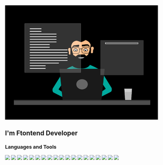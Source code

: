 [![Header](https://github.com/wan6sta/wan6sta/blob/main/assets/gif.gif)](https://github.com/wan6sta)

## I'm Ftontend Developer

### Languages and Tools
<img src="https://img.shields.io/badge/JavaScript-ff0066?style=for-the-badge&logo=JavaScript&logoColor=white"/>
<img src="https://img.shields.io/badge/TypeScript-ff0066?style=for-the-badge&logo=TypeScript&logoColor=white"/>
<img src="https://img.shields.io/badge/HTML5-ff0066?style=for-the-badge&logo=HTML5&logoColor=white"/>
<img src="https://img.shields.io/badge/CSS3-ff0066?style=for-the-badge&logo=CSS3&logoColor=white"/>
<img src="https://img.shields.io/badge/Sass-ff0066?style=for-the-badge&logo=Sass&logoColor=white"/>
<img src="https://img.shields.io/badge/React-ff0066?style=for-the-badge&logo=React&logoColor=white"/>
<img src="https://img.shields.io/badge/Redux-ff0066?style=for-the-badge&logo=Redux&logoColor=white"/>
<img src="https://img.shields.io/badge/React Router-ff0066?style=for-the-badge&logo=React Router&logoColor=white"/>
<img src="https://img.shields.io/badge/Webpack-ff0066?style=for-the-badge&logo=Webpack&logoColor=white"/>
<img src="https://img.shields.io/badge/ESLint-ff0066?style=for-the-badge&logo=ESLint&logoColor=white"/>
<img src="https://img.shields.io/badge/Testing Library-ff0066?style=for-the-badge&logo=Testing Library&logoColor=white"/>
<img src="https://img.shields.io/badge/Jest-ff0066?style=for-the-badge&logo=Jest&logoColor=white"/>
<img src="https://img.shields.io/badge/MUI-ff0066?style=for-the-badge&logo=MUI&logoColor=white"/>
<img src="https://img.shields.io/badge/Storyblok-ff0066?style=for-the-badge&logo=Storyblok&logoColor=white"/>
<img src="https://img.shields.io/badge/styled components-ff0066?style=for-the-badge&logo=styled-components&logoColor=white"/>
<img src="https://img.shields.io/badge/Vite-ff0066?style=for-the-badge&logo=Vite&logoColor=white"/>
<img src="https://img.shields.io/badge/React Table-ff0066?style=for-the-badge&logo=React Table&logoColor=white"/>
<img src="https://img.shields.io/badge/i18next-ff0066?style=for-the-badge&logo=i18next&logoColor=white"/>
<img src="https://img.shields.io/badge/stylelint-ff0066?style=for-the-badge&logo=stylelint&logoColor=white"/>